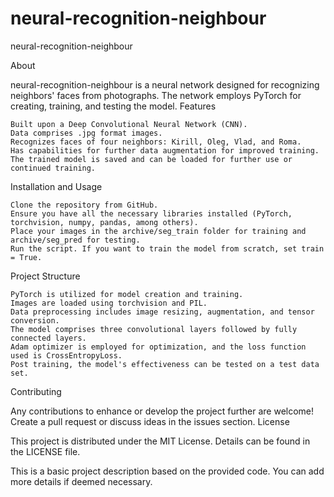 # neural-recognition-neighbour
neural-recognition-neighbour

About

neural-recognition-neighbour is a neural network designed for recognizing neighbors' faces from photographs. The network employs PyTorch for creating, training, and testing the model.
Features

    Built upon a Deep Convolutional Neural Network (CNN).
    Data comprises .jpg format images.
    Recognizes faces of four neighbors: Kirill, Oleg, Vlad, and Roma.
    Has capabilities for further data augmentation for improved training.
    The trained model is saved and can be loaded for further use or continued training.

Installation and Usage

    Clone the repository from GitHub.
    Ensure you have all the necessary libraries installed (PyTorch, torchvision, numpy, pandas, among others).
    Place your images in the archive/seg_train folder for training and archive/seg_pred for testing.
    Run the script. If you want to train the model from scratch, set train = True.

Project Structure

    PyTorch is utilized for model creation and training.
    Images are loaded using torchvision and PIL.
    Data preprocessing includes image resizing, augmentation, and tensor conversion.
    The model comprises three convolutional layers followed by fully connected layers.
    Adam optimizer is employed for optimization, and the loss function used is CrossEntropyLoss.
    Post training, the model's effectiveness can be tested on a test data set.

Contributing

Any contributions to enhance or develop the project further are welcome! Create a pull request or discuss ideas in the issues section.
License

This project is distributed under the MIT License. Details can be found in the LICENSE file.

This is a basic project description based on the provided code. You can add more details if deemed necessary.
